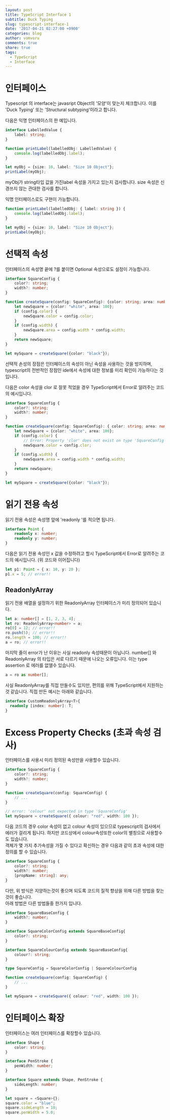 ```yaml
---
layout: post
title: TypeScript Interface 1
subtitle: Duck Typing
slug: typescript-interface-1
date: '2017-04-21 02:27:00 +0900'
categories: blog
author: vomvoru
comments: true
share: true
tags:
  - TypeScript
  - Interface
---
```


# 인터페이스

Typescript 의 interface는 javasript Object의 '모양'이 맞는지 체크합니다.
이를 'Duck Typing' 또는 'Structural subtyping'이라고 합니다.

다음은 익명 인터페이스의 한 예입니다.

```ts
interface LabelledValue {
    label: string;
}

function printLabel(labelledObj: LabelledValue) {
    console.log(labelledObj.label);
}

let myObj = {size: 10, label: "Size 10 Object"};
printLabel(myObj);
```

myObj가 string타입 값을 가진label 속성을 가지고 있는지 검사합니다. size 속성은 신경쓰지 않는 관대한 검사를 합니다.

익명 인터페이스로도 구현이 가능합니다.

```ts
function printLabel(labelledObj: { label: string }) {
    console.log(labelledObj.label);
}

let myObj = {size: 10, label: "Size 10 Object"};
printLabel(myObj);
```

# 선택적 속성

인터페이스의 속성명 끝에 ?를 붙이면 Optional 속성으로도 설정이 가능합니다.

```ts
interface SquareConfig {
    color?: string;
    width?: number;
}

function createSquare(config: SquareConfig): {color: string; area: number} {
    let newSquare = {color: "white", area: 100};
    if (config.color) {
        newSquare.color = config.color;
    }
    if (config.width) {
        newSquare.area = config.width * config.width;
    }
    return newSquare;
}

let mySquare = createSquare({color: "black"});
```

선택적 손성의 장점은 인터페이스의 속성이 아닌 속성을 사용하는 것을 방지하며, typescript의 전반적인 장점인 ide에서 속성에 대한 정보를 미리 확인이 가능하다는 것입니다.

다음은 color 속성을 clor 로 잘못 적었을 경우 TypeScript에서 Error로 알려주는 코드의 예시입니다.
```ts
interface SquareConfig {
    color?: string;
    width?: number;
}

function createSquare(config: SquareConfig): { color: string; area: number } {
    let newSquare = {color: "white", area: 100};
    if (config.color) {
        // Error: Property 'clor' does not exist on type 'SquareConfig'
        newSquare.color = config.clor;
    }
    if (config.width) {
        newSquare.area = config.width * config.width;
    }
    return newSquare;
}

let mySquare = createSquare({color: "black"});
```

# 읽기 전용 속성

읽기 전용 속성은 속성명 앞에 'readonly '를 적으면 됩니다.

```ts
interface Point {
    readonly x: number;
    readonly y: number;
}
```

다음은 읽기 전용 속성인 x 값을 수정하려고 할시 TypeScript에서 Error로 알려주는 코드의 예시입니다. (위 코드와 이어집니다)

```ts
let p1: Point = { x: 10, y: 20 };
p1.x = 5; // error!!
```

## ReadonlyArray
읽기 전용 배열을 설정하기 위한 ReadonlyArray 인터페이스가 미리 정의되어 있습니다.

```ts
let a: number[] = [1, 2, 3, 4];
let ro: ReadonlyArray<number> = a;
ro[0] = 12; // error!!
ro.push(5); // error!!
ro.length = 100; // error!!
a = ro; // error!!
```

마지막 줄이 error가 난 이유는 사실 readonly 속성때문이 아닙니다. number[] 와 ReadonlyArray<number> 의 타입은 서로 다르기 때문에 나오는 오류입니다.
이는 type assertion 로 에러를 없앨수 있습니다.

```ts
a = ro as number[];
```

사실 ReadonlyArray를 직접 만들수도 있지만, 편의를 위해 TypeScript에서 지원하는것 같습니다. 직접 만든 예시는 아래와 같습니다.

```ts
interface CustomReadonlyArray<T>{
  readonly [index: number]: T;
}
```

# Excess Property Checks (초과 속성 검사)
인터페이스를 사용시 미리 정의된 속성만을 사용할수 있습니다.

```ts
interface SquareConfig {
    color?: string;
    width?: number;
}

function createSquare(config: SquareConfig) {
    // ...
}

// error: 'colour' not expected in type 'SquareConfig'
let mySquare = createSquare({ colour: "red", width: 100 });
```
다음 코드의 경우 color 속성이 없고 colour 속성이 있으므로 typescript의 검사에서 에러가 걸리게 됩니다.
하지만 코드상에서 colour속성또한 color의 별칭으로 사용할수도 있습니다.  
객체가 몇 가지 추가속성을 가질 수 있다고 확신하는 경우 다음과 같이 초과 속성에 대한 정의를 할 수 있습니다.

```ts
interface SquareConfig {
    color?: string;
    width?: number;
    [propName: string]: any;
}
```

다만, 위 방식은 지양하는것이 좋으며 되도록 코드의 질적 향상을 위해 다른 방법을 찾는것이 좋습니다.  
아래 방법은 다른 방법들중 한가지 입니다.

```ts
interface SquareBaseConfig {
    width?: number;
}

interface SquareColorConfig extends SquareBaseConfig{
    color?: string;
}

interface SquareColourConfig extends SquareBaseConfig{
    colour?: string;
}

type SquareConfig = SquareColorConfig | SquareColourConfig

function createSquare(config: SquareConfig) {
    // ...
}

let mySquare = createSquare({ colour: "red", width: 100 });
```

# 인터페이스 확장
인터페이스는 여러 인터페이스를 확장할수 있습니다.
```ts
interface Shape {
    color: string;
}

interface PenStroke {
    penWidth: number;
}

interface Square extends Shape, PenStroke {
    sideLength: number;
}

let square = <Square>{};
square.color = "blue";
square.sideLength = 10;
square.penWidth = 5.0;
```
